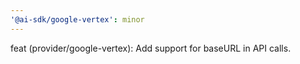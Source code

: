 ```yaml
---
'@ai-sdk/google-vertex': minor
---
```


feat (provider/google-vertex): Add support for baseURL in API calls.
